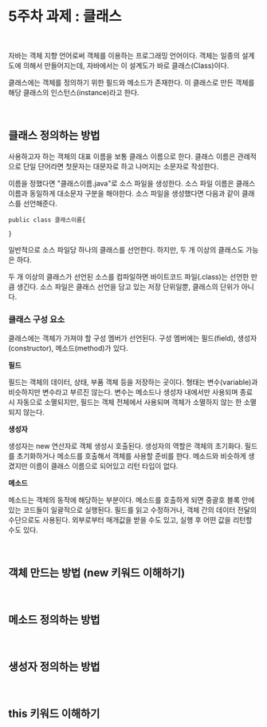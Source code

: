 # 5주차 과제 : 클래스 

<br>

자바는 객체 지향 언어로써 객체를 이용하는 프로그래밍 언어이다. 객체는 일종의 설계도에 의해서 만들어지는데, 자바에서는 이 설계도가 바로 클래스(Class)이다. 

클래스에는 객체를 정의하기 위한 필드와 메소드가 존재한다. 이 클래스로 만든 객체를 해당 클래스의 인스턴스(instance)라고 한다. 

<br>

## 클래스 정의하는 방법

사용하고자 하는 객체의 대표 이름을 보통 클래스 이름으로 한다. 클래스 이름은 관례적으로 단일 단어라면 첫문자는 대문자로 하고 나머지는 소문자로 작성한다. 

이름을 정했다면 "클래스이름.java"로 소스 파일을 생성한다. 소스 파일 이름은 클래스이름과 동일하게 대소문자 구분을 해야한다. 소스 파일을 생성했다면 다음과 같이 클래스를 선언해준다. 
```
public class 클래스이름{

}
```
일반적으로 소스 파일당 하나의 클래스를 선언한다. 하지만, 두 개 이상의 클래스도 가능은 하다. 

두 개 이상의 클래스가 선언된 소스를 컴파일하면 바이트코드 파일(.class)는 선언한 만큼 생긴다. 소스 파일은 클래스 선언을 담고 있는 저장 단위일뿐, 클래스의 단위가 아니다. 

### 클래스 구성 요소 

클래스에는 객체가 가져야 할 구성 멤버가 선언된다. 구성 멤버에는 필드(field), 생성자(constructor), 메소드(method)가 있다. 

<strong>필드</strong>

필드는 객체의 데이터, 상태, 부품 객체 등을 저장하는 곳이다. 형태는 변수(variable)과 비슷하지만 변수라고 부르진 않는다. 변수는 메소드나 생성자 내에서만 사용되며 종료 시 자동으로 소멸되지만, 필드는 객체 전체에서 사용되며 객체가 소멸하지 않는 한 소멸되지 않는다. 

<strong>생성자</strong>

생성자는 new 연산자로 객체 생성시 호출된다. 생성자의 역할은 객체의 초기화다. 필드를 초기화하거나 메소드를 호출해서 객체를 사용할 준비를 한다. 메소드와 비슷하게 생겼지만 이름이 클래스 이름으로 되어있고 리턴 타입이 없다. 

<strong>메소드</strong>

메소드는 객체의 동작에 해당하는 부분이다. 메소드를 호출하게 되면 중괄호 블록 안에 있는 코드들이 일괄적으로 실행된다. 필드를 읽고 수정하거나, 객체 간의 데이터 전달의 수단으로도 사용된다. 외부로부터 매개값을 받을 수도 있고, 실행 후 어떤 값을 리턴할 수도 있다. 

<br>

## 객체 만드는 방법 (new 키워드 이해하기)

<br>

## 메소드 정의하는 방법

<br>

## 생성자 정의하는 방법

<br>

## this 키워드 이해하기

<br>